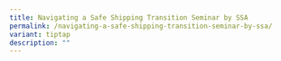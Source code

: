 ```yaml
---
title: Navigating a Safe Shipping Transition Seminar by SSA
permalink: /navigating-a-safe-shipping-transition-seminar-by-ssa/
variant: tiptap
description: ""
---
```

<p></p>